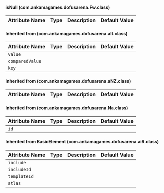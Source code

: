 #### isNull (com.ankamagames.dofusarena.Fw.class)

| Attribute Name | Type | Description | Default Value |
|-----|----|---|---|
#### Inherited from  (com.ankamagames.dofusarena.alt.class)

| Attribute Name | Type | Description | Default Value |
|-----|----|---|---|
|``value``|        |        |
|``comparedValue``|        |        |
|``key``|        |        |
#### Inherited from  (com.ankamagames.dofusarena.aNZ.class)

| Attribute Name | Type | Description | Default Value |
|-----|----|---|---|
#### Inherited from  (com.ankamagames.dofusarena.Na.class)

| Attribute Name | Type | Description | Default Value |
|-----|----|---|---|
|``id``|        |        |
#### Inherited from BasicElement (com.ankamagames.dofusarena.aiR.class)

| Attribute Name | Type | Description | Default Value |
|-----|----|---|---|
|``include``|        |        |
|``includeId``|        |        |
|``templateId``|        |        |
|``atlas``|        |        |
